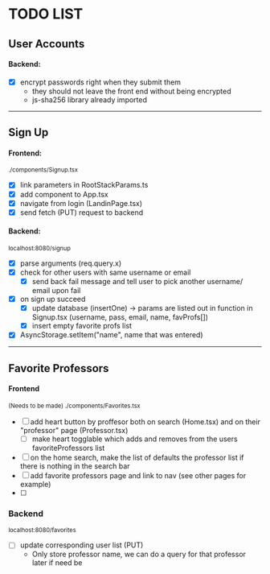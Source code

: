 # TODO LIST

## User Accounts

#### Backend:

- [x] encrypt passwords right when they submit them
  - they should not leave the front end without being encrypted
  - js-sha256 library already imported

---

## Sign Up

#### Frontend:

<sup>./components/Signup.tsx

- [x] link parameters in RootStackParams.ts
- [x] add component to App.tsx
- [x] navigate from login (LandinPage.tsx)
- [x] send fetch (PUT) request to backend

#### Backend:

<sup> localhost:8080/signup

- [x] parse arguments (req.query.x)
- [x] check for other users with same username or email
  - [x] send back fail message and tell user to pick another username/ email upon fail
- [x] on sign up succeed
  - [x] update database (insertOne) -> params are listed out in function in Signup.tsx (username, pass, email, name, favProfs[])
  - [x] insert empty favorite profs list
- [x] AsyncStorage.setItem("name", name that was entered)

---

## Favorite Professors

#### Frontend

<sup>(Needs to be made) ./components/Favorites.tsx

- [ ] add heart button by proffesor both on search (Home.tsx) and on their "professor" page (Professor.tsx)
  - [ ] make heart togglable which adds and removes from the users favoriteProfessors list
- [ ] on the home search, make the list of defaults the professor list if there is nothing in the search bar
- [ ] add favorite professors page and link to nav (see other pages for example)
- [ ]

### Backend

<sup> localhost:8080/favorites

- [ ] update corresponding user list (PUT)
  - Only store professor name, we can do a query for that professor later if need be

